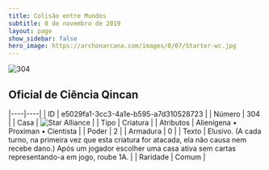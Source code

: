 ```yaml
---
title: Colisão entre Mundos
subtitle: 8 de novembro de 2019
layout: page
show_sidebar: false
hero_image: https://archonarcana.com/images/0/07/Starter-wc.jpg
---
```


![304](https://cdn.keyforgegame.com/media/card_front/pt/452_304_WCVRJ3JR6M9G_pt.png)

## Oficial de Ciência Qincan

|----|----|
| ID | e5029fa1-3cc3-4a1e-b595-a7d310528723 |
| Número | 304 |
| Casa | ![Star Alliance](https://archonarcana.com/images/thumb/7/7d/Star_Alliance.png/22px-Star_Alliance.png "Aliança Estelar") |
| Tipo | Criatura |
| Atributos | Alienígena • Proximan • Cientista |
| Poder | 2 |
| Armadura | 0 |
| Texto | Elusivo. (A cada turno, na primeira vez que esta criatura for atacada, ela não causa nem recebe dano.) Após um jogador escolher uma casa ativa sem cartas representando-a em jogo, roube 1A. |
| Raridade | Comum |
